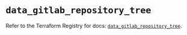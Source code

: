 # `data_gitlab_repository_tree`

Refer to the Terraform Registry for docs: [`data_gitlab_repository_tree`](https://registry.terraform.io/providers/gitlabhq/gitlab/17.3.0/docs/data-sources/repository_tree).
